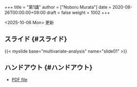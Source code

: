 +++
title = "第1講"
author = ["Noboru Murata"]
date = 2020-08-26T00:00:00+09:00
draft = false
weight = 1002
+++

<span class="timestamp-wrapper"><span class="timestamp">&lt;2025-10-06 Mon&gt; </span></span> 更新


## スライド {#スライド}

{{< myslide base="multivariate-analysis" name="slide01" >}}


## ハンドアウト {#ハンドアウト}

-   [PDF file](https://noboru-murata.github.io/multivariate-analysis/pdfs/slide01.pdf)
